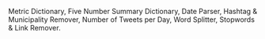 
Metric Dictionary,
Five Number Summary Dictionary,
Date Parser,
Hashtag & Municipality Remover,
Number of Tweets per Day,
Word Splitter,
Stopwords & Link Remover.
